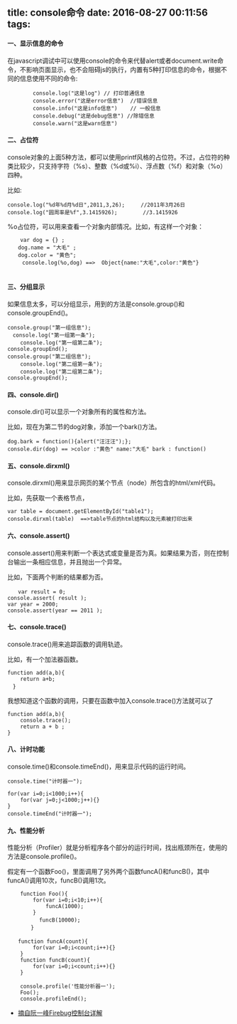 title: console命令
date: 2016-08-27 00:11:56
tags:
---

#### 一、显示信息的命令

在javascript调试中可以使用console的命令来代替alert或者document.write命令，不影响页面显示，也不会阻碍js的执行，内置有5种打印信息的命令，根据不同的信息使用不同的命令:
	
            console.log("这是log") // 打印普通信息
            console.error("这是error信息")  //错误信息
            console.info("这是info信息") 	// 一般信息
            console.debug("这是debug信息") //除错信息
            console.warn("这是warn信息")
	
<!-- more -->	
		
#### 二、占位符

console对象的上面5种方法，都可以使用printf风格的占位符。不过，占位符的种类比较少，只支持字符（%s）、整数（%d或%i）、浮点数（%f）和对象（%o）四种。

比如:

	console.log("%d年%d月%d日",2011,3,26);     //2011年3月26日
	console.log("圆周率是%f",3.1415926); 		//3.1415926
	
%o占位符，可以用来查看一个对象内部情况。比如，有这样一个对象：
	
		var dog = {} ;
	　　dog.name = "大毛" ;
	　　dog.color = "黄色";	
	　	console.log(%o,dog) ==>  Object{name:"大毛",color:"黄色"}
	　	
#### 三、分组显示

如果信息太多，可以分组显示，用到的方法是console.group()和console.groupEnd()。	　	

	console.group("第一组信息");
	　console.log("第一组第一条");
	    console.log("第一组第二条");
	console.groupEnd();
	console.group("第二组信息");
		console.log("第二组第一条");
		console.log("第二组第二条");
	console.groupEnd();
	
#### 四、console.dir()

console.dir()可以显示一个对象所有的属性和方法。

比如，现在为第二节的dog对象，添加一个bark()方法。

	dog.bark = function(){alert("汪汪汪");};
	console.dir(dog) == >color :"黄色" name:"大毛" bark : function()
	
#### 五、console.dirxml()

console.dirxml()用来显示网页的某个节点（node）所包含的html/xml代码。

比如，先获取一个表格节点，

	var table = document.getElementById("table1");
	console.dirxml(table)  ==>table节点的html结构以及元素被打印出来
	
#### 六、console.assert()

console.assert()用来判断一个表达式或变量是否为真。如果结果为否，则在控制台输出一条相应信息，并且抛出一个异常。

比如，下面两个判断的结果都为否。

	　　var result = 0;
	console.assert( result );
	var year = 2000;
	console.assert(year == 2011 );	
	
#### 七、console.trace()
console.trace()用来追踪函数的调用轨迹。

比如，有一个加法器函数。

	function add(a,b){
		return a+b;
	　}	
我想知道这个函数的调用，只要在函数中加入console.trace()方法就可以了
	
	function add(a,b){
		console.trace();
		return a + b ;
	}	
	
#### 八、计时功能

console.time()和console.timeEnd()，用来显示代码的运行时间。

	console.time("计时器一");

	for(var i=0;i<1000;i++){
		for(var j=0;j<1000;j++){}
	}
	console.timeEnd("计时器一");	
	
#### 九、性能分析

性能分析（Profiler）就是分析程序各个部分的运行时间，找出瓶颈所在，使用的方法是console.profile()。

假定有一个函数Foo()，里面调用了另外两个函数funcA()和funcB()，其中funcA()调用10次，funcB()调用1次。

		function Foo(){
			for(var i=0;i<10;i++){
				funcA(1000);
			}
	　　	　	funcB(10000);
		　　}

	　　function funcA(count){
			for(var i=0;i<count;i++){}
		}
		function funcB(count){
			for(var i=0;i<count;i++){}
		}	
		
		console.profile('性能分析器一');
		Foo();
		console.profileEnd();

- [摘自阮一峰Firebug控制台详解](http://www.ruanyifeng.com/blog/2011/03/firebug_console_tutorial.html)